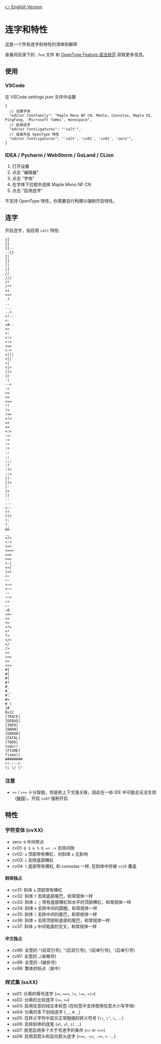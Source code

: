 [👉 English Version](./README.md)

# 连字和特性

这是一个所有连字和特性的清单和解释

查看同目录下的 `.fea` 文件 和 [OpenType Feature 语法规范](https://adobe-type-tools.github.io/afdko/OpenTypeFeatureFileSpecification.html) 获取更多信息。

## 使用

### VSCode

在 VSCode settings json 文件中设置

```jsonc
{
  // 设置字体
  "editor.fontFamily": "Maple Mono NF CN, Menlo, Consolas, Maple UI, PingFang, 'Microsoft YaHei', monospace",
  // 启用连字
  "editor.fontLigatures": "'calt'",
  // 或者开启 OpenType 特性
  "editor.fontLigatures": "'calt', 'cv01', 'ss01', 'zero'",
}
```

### IDEA / Pycharm / WebStorm / GoLand / CLion

1. 打开设置
2. 点击 "编辑器"
3. 点击 "字体"
4. 在字体下拉框中选择 Maple Mono NF CN
5. 点击 "启用连字"

不支持 OpenType 特性，你需要自行构建以强制开启特性。

## 连字

开启连字，指启用 `calt` 特性:

```
{{
}}
{{--
--}}
{|
|}
[|
|]
//
///
/*
/**
++
+++
.?
..
...
..<
<!--
<-
<#--
<>
<:
<:<
>:>
<=>
<->
<|||
<||
<|
<|>
||>
|>
-|
-->
->
>=
<=
<==
!!
!=
!==
=!=
=>
==
=:=
:=:
:=
:>
:<
::
;;
;;;
:?
:?>
::=
||-
||=
|-
|=
||
--
---
<--
??
???
?:
?.
&&
__
=/=
<-<
<=<
<==>
==>
>=>
<-|
<=|
|=>
<~
~~
<~>
<~~
-~
~~>
~>
~-
~@
<+>
<+
+>
<*>
<*
*>
</>
</
/>
<<
<<<
>>
>>>
#{
#[
#(
#?
#_
#__
#:
#=
#_(
]#
0x12
[TRACE]
[DEBUG]
[INFO]
[WARN]
[ERROR]
[FATAL]
[TODO]
todo))
[FIXME]
fixme))
########
<!---->
\\ \/ \"
```

### 注意

- `>>` / `>>>` 十分智能，但是和上下文强关联，因此在一些 IDE 中可能会无法生效（[解释](https://github.com/subframe7536/maple-font/discussions/275)）。开启 `ss07` 强制开启

## 特性

### 字符变体 (cvXX)

- zero: `0` 中间带点
- cv01: `@ $ & % Q => ->` 去除间隙
- cv02: `a` 顶部带有横杠，对斜体 `a` 无影响
- cv03: `i` 去除底部横杠
- cv04: `l` 底部带有横杠, 和 consolas 一样, 在斜体中将被 `cv35` 覆盖

#### 斜体独占
- cv31: 斜体 `a` 顶部带有横杠
- cv32: 斜体 `f` 去除底部尾巴，和常规体一样
- cv33: 斜体 `i j` 带有底部横杠和水平的顶部横杠，和常规体一样
- cv34: 斜体 `k` 去除中间的圆圈，和常规体一样
- cv35: 斜体 `l` 去除中间的尾巴，和常规体一样
- cv36: 斜体 `x` 去除顶部和底部的尾巴，和常规体一样
- cv37: 斜体 `y` 中间笔直的交叉，和常规体一样

#### 中文独占

- cv96: 全宽的 `“`(前双引号), `”`(后双引号), `‘`(前单引号), `’`(后单引号)
- cv97: 全宽的 `…`(省略号)
- cv98: 全宽的 `—`(破折号)
- cv99: 繁体的标点（居中）

### 样式集 (ssXX)

- ss01: 分离的等号连字 (`==`, `===`, `!=`, `!==`, `=/=`)
- ss02: 分离的比较连字 (`<=`, `>=`)
- ss03: 启用任意的纯文本标签 (在标签中支持使用任意大小写字母)
- ss04: 分离的多下划线连字 (`__`, `#__`)
- ss05: 在转义字符中显示正常粗细的转义符号 (`\\`, `\"`, `\,` ...)
- ss06: 去除斜体的连笔 (`al`, `ul`, `il` ...)
- ss07: 放宽启用多个大于号连字的条件 (`>>` or `>>>`)
- ss08: 启用双箭头和反向箭头连字 (`>>=`, `-<<`, `->>`, `>-` ...)
